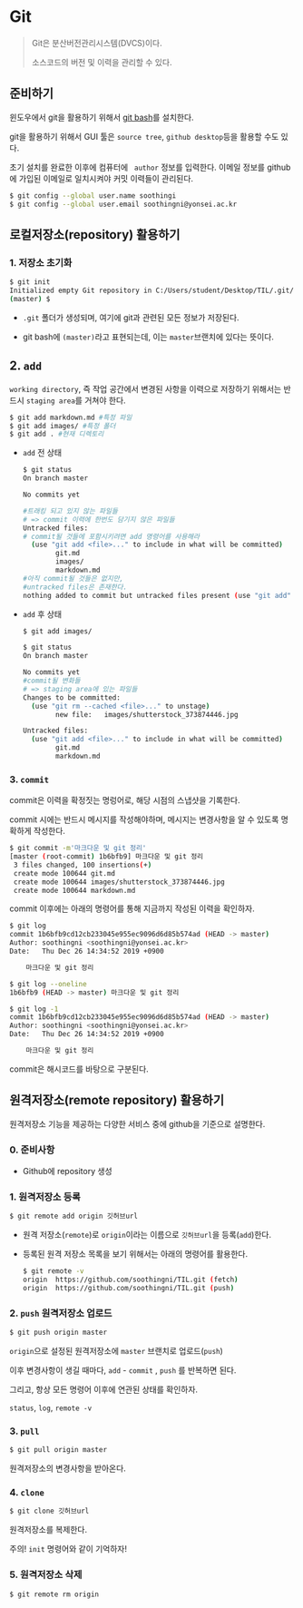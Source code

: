 # Git

> Git은 분산버전관리시스템(DVCS)이다.
>
> 소스코드의 버전 및 이력을 관리할 수 있다.



## 준비하기

윈도우에서  git을 활용하기 위해서 [git bash](https://gitforwindows.org)를 설치한다.

git을 활용하기 위해서  GUI 툴은 `source tree`, `github desktop`등을 활용할 수도 있다.

초기 설치를 완료한 이후에 컴퓨터에 ` author` 정보를 입력한다.  이메일 정보를 github에 가입된 이메일로 일치시켜야 커밋 이력들이 관리된다.

```bash
$ git config --global user.name soothingi
$ git config --global user.email soothingni@yonsei.ac.kr
```



## 로컬저장소(repository) 활용하기

### 1. 저장소 초기화

```bash
$ git init
Initialized empty Git repository in C:/Users/student/Desktop/TIL/.git/
(master) $
```

- `.git` 폴더가 생성되며, 여기에 git과 관련된 모든 정보가 저장된다.

- git bash에 `(master)`라고 표현되는데, 이는 `master`브랜치에 있다는 뜻이다.

  

## 2. `add`

`working directory`, 즉 작업 공간에서 변경된 사항을 이력으로 저장하기 위해서는 반드시  `staging area`를 거쳐야 한다.

```bash
$ git add markdown.md #특정 파일
$ git add images/ #특정 폴더
$ git add . #현재 디렉토리
```

- `add` 전 상태

  ```bash
  $ git status
  On branch master
  
  No commits yet
  
  #트래킹 되고 있지 않는 파일들
  # => commit 이력에 한번도 담기지 않은 파일들
  Untracked files:
  # commit될 것들에 포함시키려면 add 명령어를 사용해라
    (use "git add <file>..." to include in what will be committed)
          git.md
          images/
          markdown.md
  #아직 commit될 것들은 없지만,
  #untracked files은 존재한다.
  nothing added to commit but untracked files present (use "git add" to track)
  ```

- `add` 후 상태

  ```bash
  $ git add images/
  
  $ git status
  On branch master
  
  No commits yet
  #commit될 변화들
  # => staging area에 있는 파일들
  Changes to be committed:
    (use "git rm --cached <file>..." to unstage)
          new file:   images/shutterstock_373874446.jpg
  
  Untracked files:
    (use "git add <file>..." to include in what will be committed)
          git.md
          markdown.md
  ```

### 3. `commit`

commit은 이력을 확정짓는 명렁어로, 해당 시점의 스냅샷을 기록한다.

commit 시에는 반드시 메시지를 작성해야하며, 메시지는 변경사항을 알 수 있도록 명확하게 작성한다.

```bash
$ git commit -m'마크다운 및 git 정리'
[master (root-commit) 1b6bfb9] 마크다운 및 git 정리
 3 files changed, 100 insertions(+)
 create mode 100644 git.md
 create mode 100644 images/shutterstock_373874446.jpg
 create mode 100644 markdown.md
```

commit 이후에는 아래의 명령어를 통해 지금까지 작성된 이력을 확인하자.

```bash
$ git log
commit 1b6bfb9cd12cb233045e955ec9096d6d85b574ad (HEAD -> master)
Author: soothingni <soothingni@yonsei.ac.kr>
Date:   Thu Dec 26 14:34:52 2019 +0900

    마크다운 및 git 정리

$ git log --oneline
1b6bfb9 (HEAD -> master) 마크다운 및 git 정리

$ git log -1
commit 1b6bfb9cd12cb233045e955ec9096d6d85b574ad (HEAD -> master)
Author: soothingni <soothingni@yonsei.ac.kr>
Date:   Thu Dec 26 14:34:52 2019 +0900

    마크다운 및 git 정리
```

commit은 해시코드를 바탕으로 구분된다.



## 원격저장소(remote repository) 활용하기

원격저장소 기능을 제공하는 다양한 서비스 중에  github을 기준으로 설명한다.

### 0. 준비사항

- Github에 repository 생성

### 1.  원격저장소 등록

```bash
$ git remote add origin 깃허브url
```

- 원격 저장소(`remote`)로 `origin`이라는 이름으로 `깃허브url`을 등록(`add`)한다.

- 등록된 원격 저장소 목록을 보기 위해서는 아래의 명령어를 활용한다.

  ```bash
  $ git remote -v
  origin  https://github.com/soothingni/TIL.git (fetch)
  origin  https://github.com/soothingni/TIL.git (push)
  ```

### 2.  `push` 원격저장소 업로드

```bash
$ git push origin master
```

`origin`으로 설정된 원격저장소에 `master` 브랜치로 업로드(`push`) 

이후 변경사항이 생길 때마다, `add` - `commit` , `push` 를 반복하면 된다.

그리고, 항상 모든 명령어 이후에 연관된 상태를 확인하자.

`status`, `log`, `remote -v`

### 3. `pull`

```bash
$ git pull origin master
```

원격저장소의 변경사항을 받아온다.

### 4.  `clone`

```bash
$ git clone 깃허브url
```

원격저장소를 복제한다.

주의!  `init` 명령어와 같이 기억하자! 

### 5. 원격저장소 삭제

```bash
$ git remote rm origin
```

